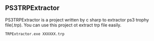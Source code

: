 ## PS3TRPExtractor

PS3TRPExtractor is a project written by c sharp to extractor ps3 trophy file(.trp). 
You can use this project ot extract trp file easily.

	TRPExtractor.exe XXXXXX.trp

